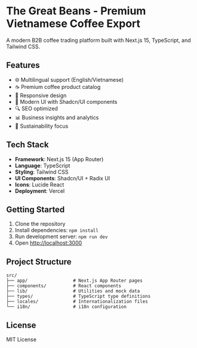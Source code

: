 # The Great Beans - Premium Vietnamese Coffee Export

A modern B2B coffee trading platform built with Next.js 15, TypeScript, and Tailwind CSS.

## Features

- 🌐 Multilingual support (English/Vietnamese)
- ☕ Premium coffee product catalog
- 📱 Responsive design
- 🎨 Modern UI with Shadcn/UI components
- 🔍 SEO optimized
- 📊 Business insights and analytics
- 🌱 Sustainability focus

## Tech Stack

- **Framework**: Next.js 15 (App Router)
- **Language**: TypeScript
- **Styling**: Tailwind CSS
- **UI Components**: Shadcn/UI + Radix UI
- **Icons**: Lucide React
- **Deployment**: Vercel

## Getting Started

1. Clone the repository
2. Install dependencies: `npm install`
3. Run development server: `npm run dev`
4. Open [http://localhost:3000](http://localhost:3000)

## Project Structure

```
src/
├── app/                 # Next.js App Router pages
├── components/          # React components
├── lib/                 # Utilities and mock data
├── types/               # TypeScript type definitions
├── locales/             # Internationalization files
└── i18n/                # i18n configuration
```

## License

MIT License